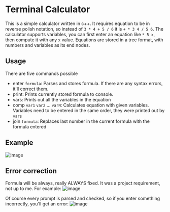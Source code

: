 # Terminal Calculator

This is a simple calculator written in c++. It requires equation to be in reverse polish notation, so instead of `3 * 4 + 5 / 6` it is `+ * 3 4 / 5 6`. The calculator supports variables, you can first enter an equation like `* 5 x`, then compute it with any `x` value. Equations are stored in a tree format, with numbers and variables as its end nodes.

## Usage
There are five commands possible
- enter `formula`: Parses and stores formula. If there are any syntax errors, it'll correct them.
- print: Prints currently stored formula to console.
- vars: Prints out all the variables in the equation
- comp `var1` `var2` ... `varN`: Calculates equation with given variables. Variables need to be entered in the same order, they were printed out by `vars`
- join `formula`: Replaces last number in the current formula with the formula entered

## Example
![image](https://github.com/Krzyzan42/TerminalCalculator/assets/100627976/095c33a2-d63b-424d-a2b3-a84696874bcb)

## Error correction
Formula will be always, really ALWAYS fixed. It was a project requirement, not up to me. For example:
![image](https://github.com/Krzyzan42/TerminalCalculator/assets/100627976/eb864db4-6cb8-4485-82bd-490d3b0765d5)

Of course every prompt is parsed and checked, so if you enter something incorrectly, you'll get an error:
![image](https://github.com/Krzyzan42/TerminalCalculator/assets/100627976/5bf1f92e-5011-4655-931e-ff80fe9c346a)
